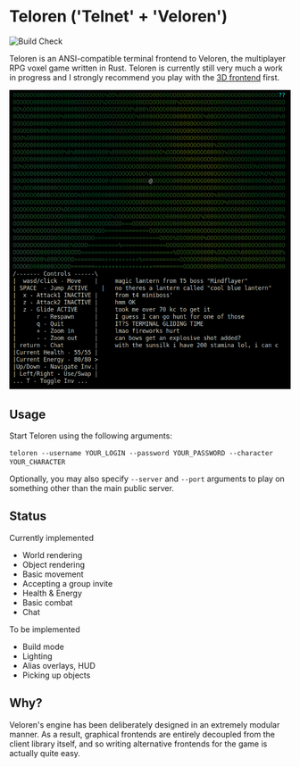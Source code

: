 # Teloren ('Telnet' + 'Veloren')
![Build Check](https://github.com/zesterer/teloren/actions/workflows/rust.yml/badge.svg) 

Teloren is an ANSI-compatible terminal frontend to Veloren, the multiplayer RPG voxel game written in Rust.
Teloren is currently still very much a work in progress and I strongly recommend you play with the [3D frontend](https://www.veloren.net) first.

![alt text](misc/image.png "Teloren")

## Usage

Start Teloren using the following arguments:

```
teloren --username YOUR_LOGIN --password YOUR_PASSWORD --character YOUR_CHARACTER
```

Optionally, you may also specify `--server` and `--port` arguments to play on something other than the main public server.

## Status

Currently implemented

- World rendering
- Object rendering
- Basic movement
- Accepting a group invite
- Health & Energy
- Basic combat 
- Chat

To be implemented

- Build mode
- Lighting
- Alias overlays, HUD
- Picking up objects

## Why?

Veloren's engine has been deliberately designed in an extremely modular manner.
As a result, graphical frontends are entirely decoupled from the client library itself, and so writing alternative frontends for the game is actually quite easy.
 
